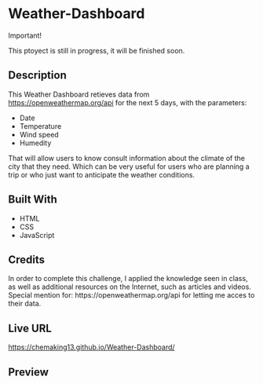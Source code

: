 # Weather-Dashboard

 Important! 
 
 This ptoyect is still in progress, it will be finished soon. 

<h2>Description</h2>

This Weather Dashboard retieves data from https://openweathermap.org/api for the next 5 days, with the parameters: 

- Date
- Temperature
- Wind speed
- Humedity

That will allow users to know consult information about the climate of the city that they need. Which can be very useful for users who are planning a trip or who just want to anticipate the weather conditions.


<h2>Built With</h2> 

- HTML
- CSS
- JavaScript



<h2>Credits</h2>
In order to complete this challenge, I applied the knowledge seen in class, as well as additional resources on the Internet, such as articles and videos. 
Special mention for: https://openweathermap.org/api for letting me acces to their data. 


<h2>Live URL</h2>

https://chemaking13.github.io/Weather-Dashboard/

<h2>Preview</h2

<img width="1402" alt="Screenshot 2023-04-24 at 14 28 50" src="https://user-images.githubusercontent.com/124849302/234109558-575fbeb1-6d43-4265-94e2-64a9947447cb.png">


